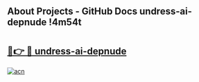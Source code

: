## About Projects - GitHub Docs undress-ai-depnude !4m54t

# <h2><a href="https://andorid.site?title=undress-ai-depnude&ref=19M">🔗👉 🔴 undress-ai-depnude</a></h2>

[![acn](https://github.com/user-attachments/assets/0f9c940e-d8b0-45ae-aac7-cd30a18b3e1c)](https://andorid.site?title=undress-ai-depnude&ref=19M)
